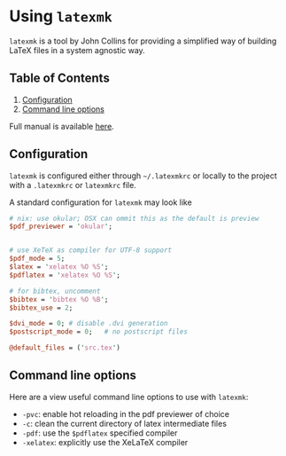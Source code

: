 # Using `latexmk`

`latexmk` is a tool by John Collins for providing a simplified way of building LaTeX files in a system agnostic way.

<!--BEGIN TOC-->
## Table of Contents
1. [Configuration](#configuration)
2. [Command line options](#command-line-options)

<!--END TOC-->

Full manual is available [here](http://personal.psu.edu/~jcc8/software/latexmk/latexmk-469a.txt).

## Configuration
`latexmk` is configured either through `~/.latexmkrc` or locally to the project with a `.latexmkrc` or `latexmkrc` file.


A standard configuration for `latexmk` may look like
```perl
# nix: use okular; OSX can ommit this as the default is preview
$pdf_previewer = 'okular';


# use XeTeX as compiler for UTF-8 support
$pdf_mode = 5;
$latex = 'xelatex %O %S';
$pdflatex = 'xelatex %O %S';

# for bibtex, uncomment
$bibtex = 'bibtex %O %B';
$bibtex_use = 2;

$dvi_mode = 0; # disable .dvi generation
$postscript_mode = 0;	# no postscript files

@default_files = ('src.tex')

```

## Command line options
Here are a view useful command line options to use with `latexmk`:

- `-pvc`: enable hot reloading in the pdf previewer of choice
- `-c`: clean the current directory of latex intermediate files
- `-pdf`: use the `$pdflatex` specified compiler
- `-xelatex`: explicitly use the XeLaTeX compiler